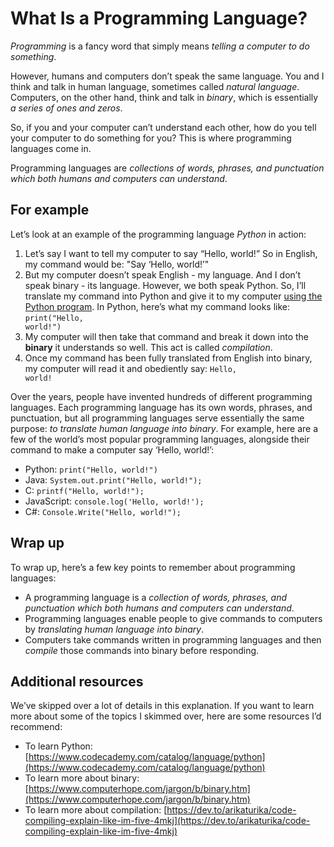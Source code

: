 # What Is a Programming Language?

_Programming_ is a fancy word that simply means _telling a computer to do something_.

However, humans and computers don’t speak the same language. You and I think and talk in human language, sometimes called _natural language_. Computers, on the other hand, think and talk in _binary_, which is essentially _a series of ones and zeros_.

So, if you and your computer can’t understand each other, how do you tell your computer to do something for you? This is where programming languages come in.

Programming languages are _collections of words, phrases, and punctuation which both humans and computers can understand_.


## For example

Let’s look at an example of the programming language _Python_ in action:

1. Let’s say I want to tell my computer to say “Hello, world!” So in English, my command would be: "Say ‘Hello, world!’"
2. But my computer doesn’t speak English - my language. And I don’t speak binary - its language. However, we both speak Python. So, I’ll translate my command into Python and give it to my computer [using the Python program](https://www.python.org/downloads/). In Python, here’s what my command looks like: <code>print("Hello, world!")</code>
3. My computer will then take that command and break it down into the <strong>binary</strong> it understands so well. This act is called <em>compilation</em>.
4. Once my command has been fully translated from English into binary, my computer will read it and obediently say: <code>Hello, world!</code>

Over the years, people have invented hundreds of different programming languages. Each programming language has its own words, phrases, and punctuation, but all programming languages serve essentially the same purpose: <em>to translate human language into binary</em>. For example, here are a few of the world’s most popular programming languages, alongside their command to make a computer say ‘Hello, world!’:

* Python: <code>print("Hello, world!")</code>
* Java: <code>System.out.print("Hello, world!");</code>
* C: <code>printf("Hello, world!");</code>
* JavaScript: <code>console.log('Hello, world!');</code>
* C#: <code>Console.Write("Hello, world!");</code>


## Wrap up

To wrap up, here’s a few key points to remember about programming languages:

* A programming language is a _collection of words, phrases, and punctuation which both humans and computers can understand_.
* Programming languages enable people to give commands to computers by _translating human language into binary_.
* Computers take commands written in programming languages and then _compile_ those commands into binary before responding.


## Additional resources

We’ve skipped over a lot of details in this explanation. If you want to learn more about some of the topics I skimmed over, here are some resources I’d recommend:

* To learn Python: [https://www.codecademy.com/catalog/language/python](https://www.codecademy.com/catalog/language/python)
* To learn more about binary: [https://www.computerhope.com/jargon/b/binary.htm](https://www.computerhope.com/jargon/b/binary.htm)
* To learn more about compilation: [https://dev.to/arikaturika/code-compiling-explain-like-im-five-4mkj](https://dev.to/arikaturika/code-compiling-explain-like-im-five-4mkj)